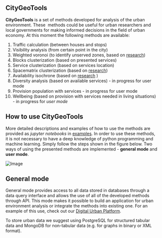 ## CityGeoTools
**CityGeoTools** is a set of methods developed for analysis of the urban environment. These  methods could be useful for urban researchers and local governments for making informed decisions in the field of urban economy. At this moment the following methods are available: 
   
1.   Traffic calculation (between houses and stops)
2.   Visibility analysis (from certain point in the city)
3.   Weighted voronoi (to identify unserved zones, based on [research](https://www.sciencedirect.com/science/article/pii/S187705092032384X))
3.   Blocks clusterization (based on presented services)
4.   Service clusterization (based on services location)
5.   Spacematrix clusterization (based on [research](https://elibrary.ru/item.asp?id=45845752))
6. Availability isochrone (based on [research]() )
7.  Diversity analysis (based on available services) - in progress for user mode
8.  Provision population with services - in progress for user mode
9.  Wellbeing (based on provision with services needed in living situations) - in progress for *user mode*

## How to use CityGeoTools
More detailed descriptions and examples of how to use the methods are provided as *jupyter notebooks* in [examples](). In order to use these methods, it is not necessary to have a deep knowledge of python programming and machine learning. Simply follow the steps shown in the figure below. Two ways of using the presented methods are implemented - **general mode** and **user mode**.
  
![Image](https://github.com/iduprojects/CityGeoTools/blob/metrics-refactor/plot.png?raw=true)

## General mode
General mode provides access to all data stored in databases through a data query interface and allows the use of all of the developed methods through API. This mode makes it possible to build an application for urban environment analysis or integrate the methods into existing one. For an example of this use, check out our [Digital Urban Platform]().

To store urban data we suggest using PostgreSQL for structured tabular data and MongoDB for non-tabular data (e.g. for graphs in binary or XML format). 
